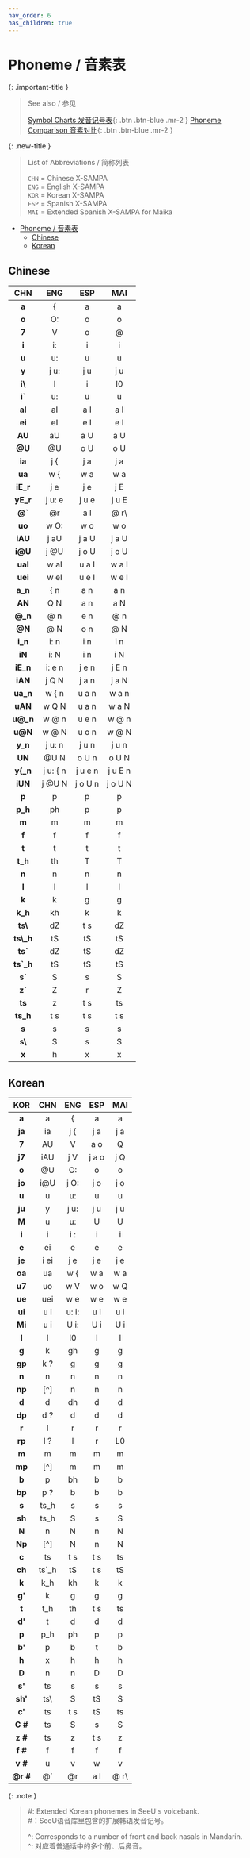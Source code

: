 ```yaml
---
nav_order: 6
has_children: true
---
```


# Phoneme / 音素表

{: .important-title }
> See also / 参见
> 
> [Symbol Charts 发音记号表](/vocaloid-dictionaries/symbol-charts){: .btn .btn-blue .mr-2 }  [Phoneme Comparison 音素对比](/synthv-dictionaries/phonemes){: .btn .btn-blue .mr-2 }  


{: .new-title }
> List of Abbreviations / 简称列表
>
> `CHN` = Chinese X-SAMPA  
> `ENG` = English X-SAMPA  
> `KOR` = Korean X-SAMPA  
> `ESP` = Spanish X-SAMPA  
> `MAI` = Extended Spanish X-SAMPA for Maika

- [Phoneme / 音素表](#phoneme--音素表)
  - [Chinese](#chinese)
  - [Korean](#korean)

## Chinese

| CHN | ENG | ESP | MAI |
| :--------: | :----: | :----: | :----: |
| **a** | { | a | a |
| **o** | O: | o | o |
| **7** | V | o | @ |
| **i** | i: | i | i |
| **u** | u: | u | u |
| **y** | j u: | j u | j u |
| **i\\** | I | i | I0 |
| **i`** | u: | u | u |
| **aI** | aI | a I | a I |
| **ei** | eI | e I | e I |
| **AU** | aU | a U | a U |
| **@U** | @U | o U | o U |
| **ia** | j { | j a | j a |
| **ua** | w { | w a | w a |
| **iE_r** | j e | j e | j E |
| **yE_r** | j u: e | j u e | j u E |
| **@`** | @r | a l | @ r\ |
| **uo** | w O: | w o | w o |
| **iAU** | j aU | j a U | j a U |
| **i@U** | j @U | j o U | j o U |
| **uaI** | w aI | u a I | w a I |
| **uei** | w eI | u e I | w e I |
| **a_n** | { n | a n | a n |
| **AN** | Q N | a n | a N |
| **@_n** | @ n | e n | @ n |
| **@N** | @ N | o n | @ N |
| **i_n** | i: n | i n | i n |
| **iN** | i: N | i n | i N |
| **iE_n** | i: e n | j e n | j E n |
| **iAN** | j Q N | j a n | j a N |
| **ua_n** | w { n | u a n | w a n |
| **uAN** | w Q N | u a n | w a N |
| **u@_n** | w @ n | u e n | w @ n |
| **u@N** | w @ N | u o n | w @ N |
| **y_n** | j u: n | j u n | j u n |
| **UN** | @U N | o U n | o U N |
| **y{_n** | j u: { n | j u e n | j u E n |
| **iUN** | j @U N | j o U n | j o U N |
| **p** | p | p | p |
| **p_h** | ph | p | p |
| **m** | m | m | m |
| **f** | f | f | f |
| **t** | t | t | t |
| **t_h** | th | T | T |
| **n** | n | n | n |
| **l** | l | l | l |
| **k** | k | g | g |
| **k_h** | kh | k | k |
| **ts\\** | dZ | t s | dZ |
| **ts\\_h** | tS | tS | tS |
| **ts&#96;** | dZ | tS | dZ |
| **ts&#96;_h** | tS | tS | tS |
| **s&#96;** | S | s | S |
| **z&#96;** | Z | r | Z |
| **ts** | z | t s | ts |
| **ts_h** | t s | t s | t s |
| **s** | s | s | s |
| **s\\** | S | s | S |
| **x** | h | x | x |

## Korean

| KOR | CHN | ENG | ESP | MAI |
| :--------: | :--: | :--: | :-: | :-: |
| **a** | a | { | a | a |
| **ja** | ia | j { | j a | j a |
| **7** | AU | V | a o | Q |
| **j7** | iAU | j V | j a o | j Q |
| **o** | @U | O: | o | o |
| **jo** | i@U | j O: | j o | j o |
| **u** | u | u: | u | u |
| **ju** | y | j u: | j u | j u |
| **M** | u | u: | U | U |
| **i** | i | i : | i | i |
| **e** | ei | e | e | e |
| **je** | i ei | j e | j e | j e |
| **oa** | ua | w { | w a | w a |
| **u7** | uo | w V | w o | w Q |
| **ue** | uei | w e | w e | w e |
| **ui** | u i | u: i: | u i | u i |
| **Mi** | u i | U i: | U i | U i |
| **l** | l | l0 | l | l |
| **g** | k | gh | g | g |
| **gp** | k ? | g | g | g |
| **n** | n | n | n | n |
| **np** | [^]  | n | n | n |
| **d** | d | dh | d | d |
| **dp** | d ? | d | d | d |
| **r** | l | r | r | r |
| **rp** | l ? | l | r | L0 |
| **m** | m | m | m | m |
| **mp** | [^]  | m | m | m |
| **b** | p | bh | b | b |
| **bp** | p ? | b | b | b |
| **s** | ts_h | s | s | s |
| **sh** | ts_h | S | s | S |
| **N** | n | N | n | N |
| **Np** | [^]  | N | n | N |
| **c** | ts | t s | t s | ts |
| **ch** | ts`_h | tS | t s | tS |
| **k** | k_h | kh | k | k |
| **g'** | k | g | g | g |
| **t** | t_h | th | t s | ts |
| **d'** | t | d | d | d |
| **p** | p_h | ph | p | p |
| **b'** | p | b | t | b |
| **h** | x | h | h | h |
| **D** | n | n | D | D |
| **s'** | ts | s | s | s |
| **sh'** | ts\ | S | tS | S |
| **c'** | ts | t s | tS | ts |
| **C #** | ts | S | s | S |
| **z #** | ts | z | t s | z |
| **f #** | f | f | f | f |
| **v #** | u | v | w | v |
| **@r #** | @` | @r | a l | @ r\ |

{: .note }
> #: Extended Korean phonemes in SeeU's voicebank.  
> #：SeeU语音库里包含的扩展韩语发音记号。  
>
> ^: Corresponds to a number of front and back nasals in Mandarin.  
> ^: 对应着普通话中的多个前、后鼻音。  


